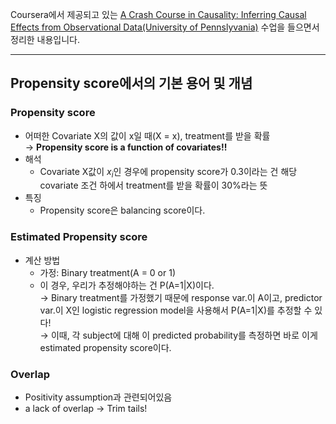 Coursera에서 제공되고 있는 [A Crash Course in Causality: Inferring Causal Effects from Observational Data(University of Pennslyvania)](https://www.coursera.org/learn/crash-course-in-causality/home/welcome) 수업을 들으면서 정리한 내용입니다.

------------------------------------

## Propensity score에서의 기본 용어 및 개념
### Propensity score
 - 어떠한 Covariate X의 값이 x일 때(X = x), treatment를 받을 확률  
   &rarr; **Propensity score is a function of covariates!!**
 - 해석
 	+ Covariate X값이 $x_i$인 경우에 propensity score가 0.3이라는 건 해당 covariate 조건 하에서 treatment를 받을 확률이 30%라는 뜻
 - 특징
     + Propensity score은 balancing score이다.

### Estimated Propensity score
 - 계산 방법
     + 가정: Binary treatment(A = 0 or 1)
     + 이 경우, 우리가 추정해야하는 건 P(A=1|X)이다.  
       &rarr; Binary treatment를 가정했기 때문에 response var.이 A이고, predictor var.이 X인 logistic regression model을 사용해서 P(A=1|X)를 추정할 수 있다!  
       &rarr; 이때, 각 subject에 대해 이 predicted probability를 측정하면 바로 이게 estimated propensity score이다.

### Overlap
 - Positivity assumption과 관련되어있음
 - a lack of overlap &rarr; Trim tails!





